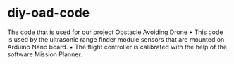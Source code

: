 # diy-oad-code
The code that is used for our project Obstacle Avoiding Drone
• This code is used by the ultrasonic range finder module sensors that are mounted on Arduino Nano board.
• The flight controller is calibrated with the help of the software Mission Planner.
